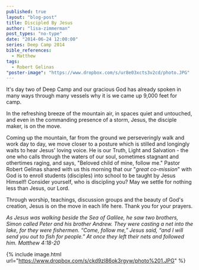 ```yaml
---
published: true
layout: "blog-post"
title: Discipled By Jesus
author: "lisa-zimmerman"
post_types: "no-type"
date: "2014-06-24 12:00:00"
series: Deep Camp 2014
bible_references: 
  - Matthew
tags: 
  - Robert Gelinas
"poster-image": "https://www.dropbox.com/s/ur8e03xcts3v2cd/photo.JPG"
---
```


It's day two of Deep Camp and our gracious God has already spoken in many ways through many vessels why it is we came up 9,000 feet for camp.  

In the refreshing breeze of the mountain air, in spaces quiet and untouched, and even in the commanding presence of a storm, Jesus, the disciple maker, is on the move.  

Coming up the mountain, far from the ground we perseveringly walk and work day to day, we move closer to a posture which is stilled and longingly waits to hear Jesus' loving voice.  He is our Truth, Light and Salvation - the one who calls through the waters of our soul, sometimes stagnant and othertimes raging, and says, "Beloved child of mine, follow me."  Pastor Robert Gelinas shared with us this morning that our "*great co-mission*" with God is to enroll students (disciples) into school to be taught by Jesus Himself!  Consider yourself, who is discipling you?  May we settle for nothing less than Jesus, our Lord.    

Through worship, teachings, discussion groups and the beauty of God's creation, Jesus is on the move in each life here.  Thank you for your prayers.

*As Jesus was walking beside the Sea of Galilee, he saw two brothers, Simon called Peter and his brother Andrew. They were casting a net into the lake, for they were fishermen. “Come, follow me,” Jesus said, “and I will send you out to fish for people.”  At once they left their nets and followed him.  Matthew 4:18-20*

{% include image.html url="https://www.dropbox.com/s/ckd9zl86ok3rgyw/photo%201.JPG" %}
